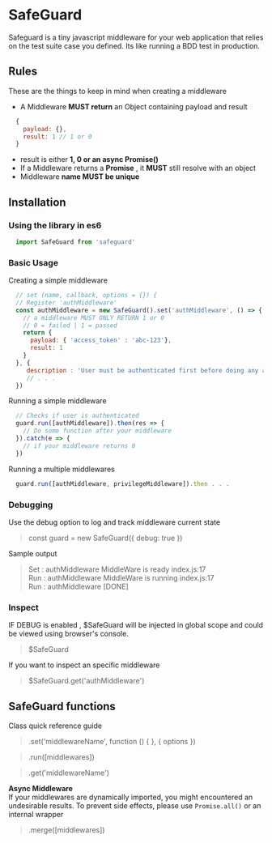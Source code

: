 # SafeGuard
Safeguard is a tiny javascript middleware for your web application that relies   
on the test suite case you defined. Its like running a BDD test in production.


## Rules
These are the things to keep in mind when creating a middleware
* A Middleware **MUST return** an Object containing payload and result
```js
  {
    payload: {},
    result: 1 // 1 or 0
  }
```
* result is either **1, 0 or an async Promise()**
* If a Middleware returns a **Promise** ,  it **MUST** still resolve with an object
* Middleware **name MUST be unique**


## Installation
### Using the library in es6   
```js
  import SafeGuard from 'safeguard'
```

### Basic Usage

Creating a simple middleware
```javascript
  // set (name, callback, options = {}) {
  // Register 'authMiddleware'
  const authMiddleware = new SafeGuard().set('authMiddleware', () => {
    // a middleware MUST ONLY RETURN 1 or 0
    // 0 = failed | 1 = passed
    return {
      payload: { 'access_token' : 'abc-123'},
      result: 1
    }
  }, {
     description : 'User must be authenticated first before doing any actions'
     // . . .
  })
```

Running a simple middleware

```javascript
  // Checks if user is authenticated
  guard.run([authMiddleware]).then(res => {
    // Do some function after your middleware
  }).catch(e => {
    // if your middleware returns 0
  })
```


Running a multiple middlewares

```javascript
  guard.run([authMiddleware, privilegeMiddleware]).then . . .
```


### Debugging
Use the debug option to log and track middleware current state
> const guard = new SafeGuard({ debug: true })   

Sample output

> Set : authMiddleware MiddleWare is ready   index.js:17    
Run : authMiddleware MiddleWare is running   index.js:17    
Run : authMiddleware [DONE]


### Inspect  
IF DEBUG is enabled , $SafeGuard will be injected in global scope and could be viewed using browser's console.

> $SafeGuard

If you want to inspect an specific middleware
>$SafeGuard.get('authMiddleware')

## SafeGuard functions
Class quick reference guide
>.set('middlewareName', function () { }, { options })

>.run([middlewares])

>.get('middlewareName')


**Async Middleware**   
If your middlewares are dynamically imported, you might encountered an undesirable results. To prevent side effects, please use `Promise.all()` or an internal wrapper    
>.merge([middlewares])

